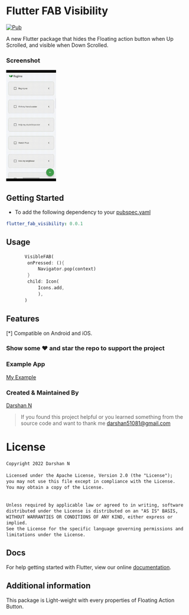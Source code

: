 # Flutter FAB Visibility

[![Pub](https://img.shields.io/pub/v/flutter_fab_visibility.svg)](https://pub.dartlang.org/packages/flutter_fab_visibility)

A new Flutter package that hides the Floating action button when Up Scrolled, and visible when Down Scrolled.

### Screenshot

<img src="https://github.com/darshn-n/flutter_fab_visibility/blob/main/ss1.gif?raw=true" height="300em" />

## Getting Started

- To add the following dependency to your [pubspec.yaml](https://github.com/darshn-n/flutter_fab_visibility)

```yaml
flutter_fab_visibility: 0.0.1
```

## Usage

```dart
       VisibleFAB(
        onPressed: (){
            Navigator.pop(context)
        }
        child: Icon(
            Icons.add,
            ),
       )
```

## Features

[*] Compatible on Android and iOS.

### Show some :heart: and star the repo to support the project

### Example App

[My Example](https://github.com/darshn-n/flutter_fab_visibility/blob/master/example/example_app.dart)

### Created & Maintained By

[Darshan N](https://github.com/darshn-n)

> If you found this project helpful or you learned something from the source code and want to thank me <darshan51081@gmail.com>

# License

    Copyright 2022 Darshan N

    Licensed under the Apache License, Version 2.0 (the "License");
    you may not use this file except in compliance with the License.
    You may obtain a copy of the License.


    Unless required by applicable law or agreed to in writing, software
    distributed under the License is distributed on an "AS IS" BASIS,
    WITHOUT WARRANTIES OR CONDITIONS OF ANY KIND, either express or implied.
    See the License for the specific language governing permissions and
    limitations under the License.

## Docs

For help getting started with Flutter, view our online
[documentation](https://flutter.dev/).

## Additional information

This package is Light-weight with every properties of Floating Action Button.
